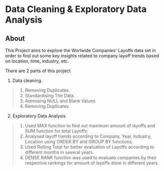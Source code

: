 # Data Cleaning & Exploratory Data Analysis
## About
This Project aims to explore the Worlwide Companies' Layoffs data set in order to find out some key insights related to company layoff trends based on location, time, industry, etc.

There are 2 parts of this project
1. Data cleaning.
>  1. Removing Duplicates.
>  2. Standardising The Data.
>  3. Adressing NULL and Blank Values.
>  4. Removing Duplicates.
2. Exploratory Data Analysis
>  1. Used MAX function to find out maximum amount of layoffs and SUM function for total Layoffs.
>  2. Analysed layoff trends according to Company, Year, Industry, Location using ORDER BY and GROUP BY functions.
>  3. Used Rolling Total for better evaluation of Layoffs according to different months in several years.
>  4. DENSE RANK function was used to evaluate companies by their respective rankings for amount of layoffs done in different years.
